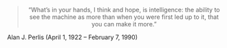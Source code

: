 <div align="center">
  
> “What’s in your hands, I think and hope, is intelligence: the ability to see the machine as more than when you were first led up to it, that you can make it more.”
> 
</div>

Alan J. Perlis (April 1, 1922 – February 7, 1990)
